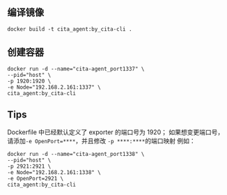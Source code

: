 ## 编译镜像
```buildoutcfg
docker build -t cita_agent:by_cita-cli .
```
## 创建容器
```buildoutcfg
docker run -d --name="cita-agent_port1337" \
--pid="host" \
-p 1920:1920 \
-e Node="192.168.2.161:1337" \
cita_agent:by_cita-cli
```
## Tips
Dockerfile 中已经默认定义了 exporter 的端口号为 1920；
如果想变更端口号，请添加`-e OpenPort=****`，并且修改 `-p ****:****`的端口映射
例如：
```buildoutcfg
docker run -d --name="cita-agent_port1338" \
--pid="host" \
-p 2921:2921 \
-e Node="192.168.2.161:1338" \
-e OpenPort=2921 \
cita_agent:by_cita-cli
```
